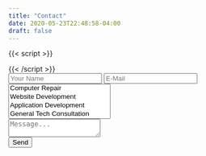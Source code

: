 ```yaml
---
title: "Contact"
date: 2020-05-23T22:48:58-04:00
draft: false
---
```

{{< script >}}
<link rel="stylesheet" href="https://themes.gohugo.io//theme/LoveIt/lib/valine/valine.min.css">
{{< /script >}}
<div id="valine" class="comment v" data-class="v">
<div class="vpanel">
<div class="vwrap">


<form name="contact" method="POST" data-netlify="true">
	<div class="vheader item3">
    <input class="vinput" type="text" name="name" placeholder="Your Name" />  
    <input class="vinput" type="email" name="email" placeholder="E-Mail" />
    <select class="vinput" name="reason[]" multiple placeholder="Reason For Contacting">
      <option value="Computer_Repair">Computer Repair</option>
      <option value="Website_Dev">Website Development</option>
      <option value="Coding">Application Development</option>
      <option value="Tech_Consult">General Tech Consultation</option>
      <option value="Networking">Home Network Setup and Repair</option>
      <option value="Other">Other</option>
    </select>
    </div>
 <div class="vedit">
    <textarea class="veditor vinput" name="message" placeholder="Message..."></textarea>
  </div>
  <div class="vrow">
  	<div class="text-right">
  	<button class="vsubmit vbtn"  type="submit">Send</button>
  	</div>
  	</div>
</form>
</div>
</div>
</div>

